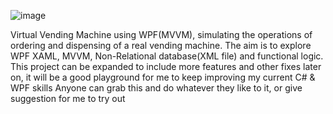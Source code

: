 ![image](https://github.com/FabricioMelo7/Virtual_VendingMachine/assets/100886211/5a2b8bcf-19b1-4cdb-b9f3-47b7a24beb77)

Virtual Vending Machine using WPF(MVVM), simulating the operations of ordering and dispensing of a real vending machine.
The aim is to explore WPF XAML, MVVM, Non-Relational database(XML file) and functional logic. 
This project can be expanded to include more features and other fixes later on, it will be a good playground for me to keep improving my current C# & WPF skills
Anyone can grab this and do whatever they like to it, or give suggestion for me to try out 
